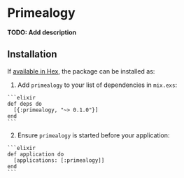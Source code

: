 # Primealogy

**TODO: Add description**

## Installation

If [available in Hex](https://hex.pm/docs/publish), the package can be installed as:

  1. Add `primealogy` to your list of dependencies in `mix.exs`:

    ```elixir
    def deps do
      [{:primealogy, "~> 0.1.0"}]
    end
    ```

  2. Ensure `primealogy` is started before your application:

    ```elixir
    def application do
      [applications: [:primealogy]]
    end
    ```

